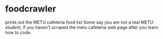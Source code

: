 # foodcrawler
prints out the METU cafeteria food list
Some say you are not a real METU student, if you haven't scraped the metu cafeteria web page after you learn how to code.
